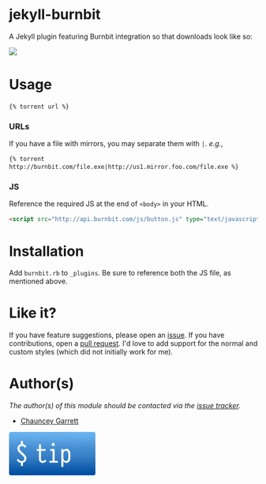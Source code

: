 # jekyll-burnbit

A Jekyll plugin featuring Burnbit integration so that downloads look like so:

![](http://static.burnbit.com/images/button/samplecompact.png)


# Usage

```liquid
{% torrent url %}
```

### URLs

If you have a file with mirrors, you may separate them with `|`. *e.g.,*

```liquid
{% torrent http://burnbit.com/file.exe|http://us1.mirror.foo.com/file.exe %}
```

### JS

Reference the required JS at the end of `<body>` in your HTML.

```html
<script src="http://api.burnbit.com/js/button.js" type="text/javascript"></script>
```

# Installation

Add `burnbit.rb` to `_plugins`. Be sure to reference both the JS file, as mentioned above.

# Like it?

If you have feature suggestions, please open an [issue](https://github.com/chauncey-garrett/jekyll-burnbit/issues "chauncey-garrett/jekyll-burnbit/issues"). If you have contributions, open a [pull request](https://github.com/chauncey-garrett/jekyll-burnbit/pulls "chauncey-garrett/jekyll-burnbit/pulls"). I'd love to add support for the normal and custom styles (which did not initially work for me).

# Author(s)

*The author(s) of this module should be contacted via the [issue tracker](https://github.com/chauncey-garrett/jekyll-burnbit/issues "chauncey-garrett/jekyll-burnbit/issues").*

  - [Chauncey Garrett](https://github.com/chauncey-garrett "chauncey-garrett")

[![](/img/tip.gif)](http://chauncey.io/reader-support/)
